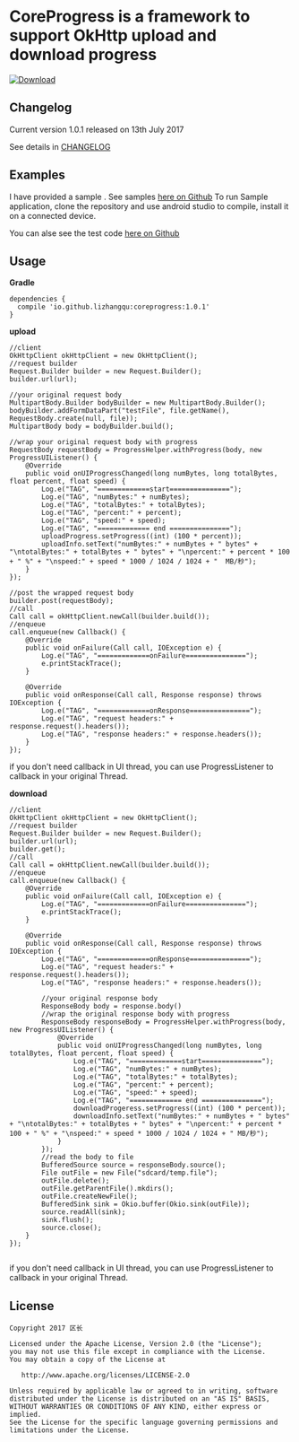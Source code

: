CoreProgress is a framework to support OkHttp upload and download progress
====================================

[ ![Download](https://api.bintray.com/packages/lizhangqu/maven/coreprogress/images/download.svg) ](https://bintray.com/lizhangqu/maven/coreprogress/_latestVersion)

Changelog
---------

Current version 1.0.1 released on 13th July 2017

See details in [CHANGELOG](https://github.com/lizhangqu/CoreProgress/blob/master/CHANGELOG.md)


Examples
--------

I have provided a sample .
See samples [here on Github](https://github.com/lizhangqu/CoreProgress/tree/master/sample)
To run Sample application, clone the repository and use android studio to compile, install it on a connected device.

You can alse see the test code [here on Github](https://github.com/lizhangqu/CoreProgress/blob/master/library/src/test/java/io/github/lizhangqu/coreprogress/ProgressTest.java)

Usage
-----


**Gradle**

```
dependencies {
  compile 'io.github.lizhangqu:coreprogress:1.0.1'
}
```


**upload**

```
//client
OkHttpClient okHttpClient = new OkHttpClient();
//request builder
Request.Builder builder = new Request.Builder();
builder.url(url);

//your original request body
MultipartBody.Builder bodyBuilder = new MultipartBody.Builder();
bodyBuilder.addFormDataPart("testFile", file.getName(), RequestBody.create(null, file));
MultipartBody body = bodyBuilder.build();

//wrap your original request body with progress
RequestBody requestBody = ProgressHelper.withProgress(body, new ProgressUIListener() {
    @Override
    public void onUIProgressChanged(long numBytes, long totalBytes, float percent, float speed) {
        Log.e("TAG", "=============start===============");
        Log.e("TAG", "numBytes:" + numBytes);
        Log.e("TAG", "totalBytes:" + totalBytes);
        Log.e("TAG", "percent:" + percent);
        Log.e("TAG", "speed:" + speed);
        Log.e("TAG", "============= end ===============");
        uploadProgress.setProgress((int) (100 * percent));
        uploadInfo.setText("numBytes:" + numBytes + " bytes" + "\ntotalBytes:" + totalBytes + " bytes" + "\npercent:" + percent * 100 + " %" + "\nspeed:" + speed * 1000 / 1024 / 1024 + "  MB/秒");
    }
});

//post the wrapped request body
builder.post(requestBody);
//call
Call call = okHttpClient.newCall(builder.build());
//enqueue
call.enqueue(new Callback() {
    @Override
    public void onFailure(Call call, IOException e) {
        Log.e("TAG", "=============onFailure===============");
        e.printStackTrace();
    }

    @Override
    public void onResponse(Call call, Response response) throws IOException {
        Log.e("TAG", "=============onResponse===============");
        Log.e("TAG", "request headers:" + response.request().headers());
        Log.e("TAG", "response headers:" + response.headers());
    }
});
```

if you don't need callback in UI thread, you can use ProgressListener to callback in your original Thread.

**download**

```
//client
OkHttpClient okHttpClient = new OkHttpClient();
//request builder
Request.Builder builder = new Request.Builder();
builder.url(url);
builder.get();
//call
Call call = okHttpClient.newCall(builder.build());
//enqueue
call.enqueue(new Callback() {
    @Override
    public void onFailure(Call call, IOException e) {
        Log.e("TAG", "=============onFailure===============");
        e.printStackTrace();
    }

    @Override
    public void onResponse(Call call, Response response) throws IOException {
        Log.e("TAG", "=============onResponse===============");
        Log.e("TAG", "request headers:" + response.request().headers());
        Log.e("TAG", "response headers:" + response.headers());
        
        //your original response body
        ResponseBody body = response.body()
        //wrap the original response body with progress
        ResponseBody responseBody = ProgressHelper.withProgress(body, new ProgressUIListener() {
            @Override
            public void onUIProgressChanged(long numBytes, long totalBytes, float percent, float speed) {
                Log.e("TAG", "=============start===============");
                Log.e("TAG", "numBytes:" + numBytes);
                Log.e("TAG", "totalBytes:" + totalBytes);
                Log.e("TAG", "percent:" + percent);
                Log.e("TAG", "speed:" + speed);
                Log.e("TAG", "============= end ===============");
                downloadProgeress.setProgress((int) (100 * percent));
                downloadInfo.setText("numBytes:" + numBytes + " bytes" + "\ntotalBytes:" + totalBytes + " bytes" + "\npercent:" + percent * 100 + " %" + "\nspeed:" + speed * 1000 / 1024 / 1024 + " MB/秒");
            }
        });
        //read the body to file
        BufferedSource source = responseBody.source();
        File outFile = new File("sdcard/temp.file");
        outFile.delete();
        outFile.getParentFile().mkdirs();
        outFile.createNewFile();
        BufferedSink sink = Okio.buffer(Okio.sink(outFile));
        source.readAll(sink);
        sink.flush();
        source.close();
    }
});
        
```

if you don't need callback in UI thread, you can use ProgressListener to callback in your original Thread.


## License

    Copyright 2017 区长

    Licensed under the Apache License, Version 2.0 (the "License");
    you may not use this file except in compliance with the License.
    You may obtain a copy of the License at

       http://www.apache.org/licenses/LICENSE-2.0

    Unless required by applicable law or agreed to in writing, software
    distributed under the License is distributed on an "AS IS" BASIS,
    WITHOUT WARRANTIES OR CONDITIONS OF ANY KIND, either express or implied.
    See the License for the specific language governing permissions and
    limitations under the License.

